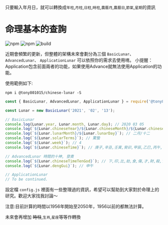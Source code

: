 只要輸入年月日，就可以轉換成`年柱`,`月柱`,`日柱`,`時柱`,`農曆月`,`農曆日`,`節氣`,`星期`的資訊  
# 命理基本的查詢
![npm](https://img.shields.io/npm/v/@tony801015/chinese-lunar)
![npm](https://img.shields.io/npm/dm/@tony801015/chinese-lunar)
![build](https://travis-ci.org/tony801015/chinese-lunar.svg?branch=master)

近期會頻繁的更新，但整體的架構未來會劃分為三個 `BasicLunar`、`AdvancedLunar`、 `ApplicationLunar` 可以依照你的需求去使用唷。 小提醒：Application包含前面兩者的功能，如果使用Advance就無法使用Application的功能。

使用範例如下:
```
npm i @tony801015/chinese-lunar -S
```

```js
const { BasicLunar, AdvancedLunar, ApplicationLunar } = require('@tony801015/chinese-lunar');

const Lunar = new BasicLunar('2021', '02', '13');

// BasicLunar
console.log(Lunar.year, Lunar.month, Lunar.day); // 2020 03 05
console.log(`${Lunar.chineseYear}/${Lunar.chineseMonth}/${Lunar.chineseDay}`); // 庚子/己卯/丁未
console.log(`${Lunar.lunarMonth}/${Lunar.lunarDay}`); // 二月/十二
console.log(`${Lunar.solarTerms}`); // 驚蟄
console.log(`${Lunar.week}`); // 4
console.log(`${Lunar.chineseTime}`); // 庚子,辛丑,壬寅,癸卯,甲辰,乙巳,丙午,丁未,戊申,己酉,庚戌,辛亥

// AdvancedLunar 時間的十神, 登貴
console.log(`${Lunar.chineseTimeTenGod}`); // ㄗ,印,比,劫,食,傷,才,財,殺,官,ㄗ,印
console.log(`${Lunar.dengGui}`); // 申午

// ApplicationLunar
// To be continued.
```

設定檔 `config.js` 裡面有一些整理過的資訊，希望可以幫助到大家對於命理上的研究。歡迎大家找我討論～

注意:目前計算的時間以1956年開始至2050年，1956以前的都無法計算。

未來會再增加 ~~時柱~~,`生肖`,`星座`等等作轉換
